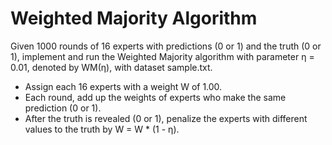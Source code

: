 # Weighted Majority Algorithm

Given 1000 rounds of 16 experts with predictions (0 or 1) and the truth (0 or 1), implement and run the Weighted Majority algorithm with parameter η = 0.01, denoted by WM(η), with dataset sample.txt.

- Assign each 16 experts with a weight W of 1.00.
- Each round, add up the weights of experts who make the same prediction (0 or 1).
- After the truth is revealed (0 or 1), penalize the experts with different values to the truth by W = W * (1 - η).
